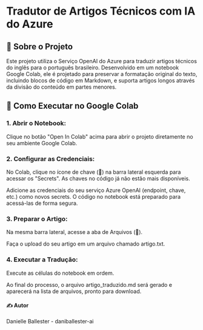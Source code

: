 # Tradutor de Artigos Técnicos com IA do Azure

## 📖 Sobre o Projeto
Este projeto utiliza o Serviço OpenAI do Azure para traduzir artigos técnicos do inglês para o português brasileiro. Desenvolvido em um notebook Google Colab, ele é projetado para preservar a formatação original do texto, incluindo blocos de código em Markdown, e suporta artigos longos através da divisão do conteúdo em partes menores.

## 🚀 Como Executar no Google Colab
### 1. Abrir o Notebook:

Clique no botão "Open In Colab" acima para abrir o projeto diretamente no seu ambiente Google Colab.

### 2. Configurar as Credenciais:

No Colab, clique no ícone de chave (🔑) na barra lateral esquerda para acessar os "Secrets".
As chaves no código já não estão mais disponíveis.

Adicione as credenciais do seu serviço Azure OpenAI (endpoint, chave, etc.) como novos secrets. O código no notebook está preparado para acessá-las de forma segura.

### 3. Preparar o Artigo:

Na mesma barra lateral, acesse a aba de Arquivos (📁).

Faça o upload do seu artigo em um arquivo chamado artigo.txt.

### 4. Executar a Tradução:

Execute as células do notebook em ordem.

Ao final do processo, o arquivo artigo_traduzido.md será gerado e aparecerá na lista de arquivos, pronto para download.

#### ✍️ Autor
Danielle Ballester - daniballester-ai
